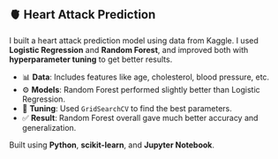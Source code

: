 ## 🫀 Heart Attack Prediction

I built a heart attack prediction model using data from Kaggle. I used **Logistic Regression** and **Random Forest**, and improved both with **hyperparameter tuning** to get better results.

- 📊 **Data**: Includes features like age, cholesterol, blood pressure, etc.  
- ⚙️ **Models**: Random Forest performed slightly better than Logistic Regression.  
- 🧪 **Tuning**: Used `GridSearchCV` to find the best parameters.  
- ✅ **Result**: Random Forest overall gave much better accuracy and generalization.

Built using **Python**, **scikit-learn**, and **Jupyter Notebook**.
